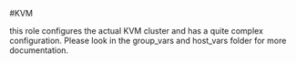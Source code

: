 #KVM

this role configures the actual KVM cluster and has a quite complex configuration. Please look in the group_vars and host_vars folder for more documentation.